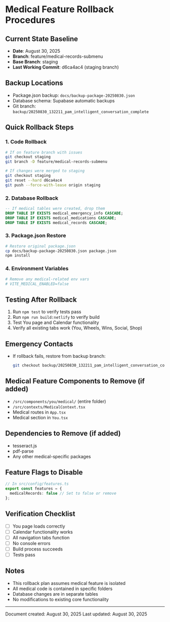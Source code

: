 # Medical Feature Rollback Procedures

## Current State Baseline
- **Date**: August 30, 2025
- **Branch**: feature/medical-records-submenu
- **Base Branch**: staging
- **Last Working Commit**: d6ca4ac4 (staging branch)

## Backup Locations
- Package.json backup: `docs/backup-package-20250830.json`
- Database schema: Supabase automatic backups
- Git branch: `backup/20250830_132211_pam_intelligent_conversation_complete`

## Quick Rollback Steps

### 1. Code Rollback
```bash
# If on feature branch with issues
git checkout staging
git branch -D feature/medical-records-submenu

# If changes were merged to staging
git checkout staging
git reset --hard d6ca4ac4
git push --force-with-lease origin staging
```

### 2. Database Rollback
```sql
-- If medical tables were created, drop them
DROP TABLE IF EXISTS medical_emergency_info CASCADE;
DROP TABLE IF EXISTS medical_medications CASCADE;
DROP TABLE IF EXISTS medical_records CASCADE;
```

### 3. Package.json Restore
```bash
# Restore original package.json
cp docs/backup-package-20250830.json package.json
npm install
```

### 4. Environment Variables
```bash
# Remove any medical-related env vars
# VITE_MEDICAL_ENABLED=false
```

## Testing After Rollback
1. Run `npm test` to verify tests pass
2. Run `npm run build:netlify` to verify build
3. Test You page and Calendar functionality
4. Verify all existing tabs work (You, Wheels, Wins, Social, Shop)

## Emergency Contacts
- If rollback fails, restore from backup branch:
  ```bash
  git checkout backup/20250830_132211_pam_intelligent_conversation_complete
  ```

## Medical Feature Components to Remove (if added)
- `/src/components/you/medical/` (entire folder)
- `/src/contexts/MedicalContext.tsx`
- Medical routes in `App.tsx`
- Medical section in `You.tsx`

## Dependencies to Remove (if added)
- tesseract.js
- pdf-parse
- Any other medical-specific packages

## Feature Flags to Disable
```typescript
// In src/config/features.ts
export const features = {
  medicalRecords: false // Set to false or remove
};
```

## Verification Checklist
- [ ] You page loads correctly
- [ ] Calendar functionality works
- [ ] All navigation tabs function
- [ ] No console errors
- [ ] Build process succeeds
- [ ] Tests pass

## Notes
- This rollback plan assumes medical feature is isolated
- All medical code is contained in specific folders
- Database changes are in separate tables
- No modifications to existing core functionality

---
Document created: August 30, 2025
Last updated: August 30, 2025